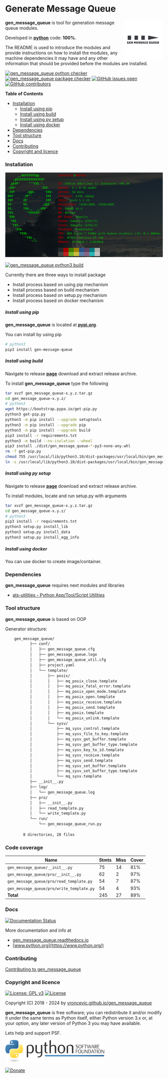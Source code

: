 # Generate Message Queue

<img align="right" src="https://raw.githubusercontent.com/vroncevic/gen_message_queue/dev/docs/gen_message_queue_logo.png" width="25%">

**gen_message_queue** is tool for generation message queue modules.

Developed in **[python](https://www.python.org/)** code: **100%**.

The README is used to introduce the modules and provide instructions on
how to install the modules, any machine dependencies it may have and any
other information that should be provided before the modules are installed.

[![gen_message_queue python checker](https://github.com/vroncevic/gen_message_queue/actions/workflows/gen_message_queue_python_checker.yml/badge.svg)](https://github.com/vroncevic/gen_message_queue/actions/workflows/gen_message_queue_python_checker.yml) [![gen_message_queue package checker](https://github.com/vroncevic/gen_message_queue/actions/workflows/gen_message_queue_package_checker.yml/badge.svg)](https://github.com/vroncevic/gen_message_queue/actions/workflows/gen_message_queue_package.yml) [![GitHub issues open](https://img.shields.io/github/issues/vroncevic/gen_message_queue.svg)](https://github.com/vroncevic/gen_message_queue/issues) [![GitHub contributors](https://img.shields.io/github/contributors/vroncevic/gen_message_queue.svg)](https://github.com/vroncevic/gen_message_queue/graphs/contributors)

<!-- START doctoc generated TOC please keep comment here to allow auto update -->
<!-- DON'T EDIT THIS SECTION, INSTEAD RE-RUN doctoc TO UPDATE -->
**Table of Contents**

- [Installation](#installation)
    - [Install using pip](#install-using-pip)
    - [Install using build](#install-using-build)
    - [Install using py setup](#install-using-py-setup)
    - [Install using docker](#install-using-docker)
- [Dependencies](#dependencies)
- [Tool structure](#tool-structure)
- [Docs](#docs)
- [Contributing](#contributing)
- [Copyright and licence](#copyright-and-licence)

<!-- END doctoc generated TOC please keep comment here to allow auto update -->

### Installation

![debian linux os](https://raw.githubusercontent.com/vroncevic/gen_message_queue/dev/docs/debtux.png)

[![gen_message_queue python3 build](https://github.com/vroncevic/gen_message_queue/actions/workflows/gen_message_queue_python3_build.yml/badge.svg)](https://github.com/vroncevic/gen_message_queue/actions/workflows/gen_message_queue_python3_build.yml)

Currently there are three ways to install package
* Install process based on using pip mechanism
* Install process based on build mechanism
* Install process based on setup.py mechanism
* Install process based on docker mechanism

##### Install using pip

**gen_message_queue** is located at **[pypi.org](https://pypi.org/project/gen-message-queue/)**.

You can install by using pip

```bash
# python3
pip3 install gen-message-queue
```

##### Install using build

Navigate to release **[page](https://github.com/vroncevic/gen_message_queue/releases/)** download and extract release archive.

To install **gen_message_queue** type the following

```bash
tar xvzf gen_message_queue-x.y.z.tar.gz
cd gen_message_queue-x.y.z/
# python3
wget https://bootstrap.pypa.io/get-pip.py
python3 get-pip.py 
python3 -m pip install --upgrade setuptools
python3 -m pip install --upgrade pip
python3 -m pip install --upgrade build
pip3 install -r requirements.txt
python3 -m build --no-isolation --wheel
pip3 install ./dist/gen_message_queue-*-py3-none-any.whl
rm -f get-pip.py
chmod 755 /usr/local/lib/python3.10/dist-packages/usr/local/bin/gen_message_queue_run.py
ln -s /usr/local/lib/python3.10/dist-packages/usr/local/bin/gen_message_queue_run.py /usr/local/bin/gen_message_queue_run.py
```

##### Install using py setup

Navigate to release **[page](https://github.com/vroncevic/gen_message_queue/releases/)** download and extract release archive.

To install modules, locate and run setup.py with arguments

```bash
tar xvzf gen_message_queue-x.y.z.tar.gz
cd gen_message_queue-x.y.z/
# python3
pip3 install -r requirements.txt
python3 setup.py install_lib
python3 setup.py install_data
python3 setup.py install_egg_info
```

##### Install using docker

You can use docker to create image/container.

### Dependencies

**gen_message_queue** requires next modules and libraries

* [ats-utilities - Python App/Tool/Script Utilities](https://vroncevic.github.io/ats_utilities)

### Tool structure

**gen_message_queue** is based on OOP

Generator structure:

```bash
    gen_message_queue/
           ├── conf/
           │   ├── gen_message_queue.cfg
           │   ├── gen_message_queue.logo
           │   ├── gen_message_queue_util.cfg
           │   ├── project.yaml
           │   └── template/
           │       ├── posix/
           │       │   ├── mq_posix_close.template
           │       │   ├── mq_posix_fatal_error.template
           │       │   ├── mq_posix_open_mode.template
           │       │   ├── mq_posix_open.template
           │       │   ├── mq_posix_receive.template
           │       │   ├── mq_posix_send.template
           │       │   ├── mq_posix.template
           │       │   └── mq_posix_unlink.template
           │       └── sysv/
           │           ├── mq_sysv_control.template
           │           ├── mq_sysv_file_to_key.template
           │           ├── mq_sysv_get_buffer.template
           │           ├── mq_sysv_get_buffer_type.template
           │           ├── mq_sysv_key_to_id.template
           │           ├── mq_sysv_receive.template
           │           ├── mq_sysv_send.template
           │           ├── mq_sysv_set_buffer.template
           │           ├── mq_sysv_set_buffer_type.template
           │           └── mq_sysv.template
           ├── __init__.py
           ├── log/
           │   └── gen_message_queue.log
           ├── pro/
           │   ├── __init__.py
           │   ├── read_template.py
           │   └── write_template.py
           └── run/
               └── gen_message_queue_run.py

        8 directories, 28 files
```

### Code coverage

| Name | Stmts | Miss | Cover |
|------|-------|------|-------|
| `gen_message_queue/__init__.py` | 75 | 14 | 81% |
| `gen_message_queue/pro/__init__.py` | 62 | 2 | 97% |
| `gen_message_queue/pro/read_template.py` | 54 | 7 | 87% |
| `gen_message_queue/pro/write_template.py` | 54 | 4 | 93% |
| **Total** | 245 | 27 | 89% |

### Docs

[![Documentation Status](https://readthedocs.org/projects/gen_message_queue/badge/?version=latest)](https://gen-message-queue.readthedocs.io/en/latest/?badge=latest)

More documentation and info at

* [gen_message_queue.readthedocs.io](https://gen-message-queue.readthedocs.io)
* [www.python.org](https://www.python.org/)

### Contributing

[Contributing to gen_message_queue](CONTRIBUTING.md)

### Copyright and licence

[![License: GPL v3](https://img.shields.io/badge/License-GPLv3-blue.svg)](https://www.gnu.org/licenses/gpl-3.0) [![License](https://img.shields.io/badge/License-Apache%202.0-blue.svg)](https://opensource.org/licenses/Apache-2.0)

Copyright (C) 2018 - 2024 by [vroncevic.github.io/gen_message_queue](https://vroncevic.github.io/gen_message_queue)

**gen_message_queue** is free software; you can redistribute it and/or modify
it under the same terms as Python itself, either Python version 3.x or,
at your option, any later version of Python 3 you may have available.

Lets help and support PSF.

[![Python Software Foundation](https://raw.githubusercontent.com/vroncevic/gen_message_queue/dev/docs/psf-logo-alpha.png)](https://www.python.org/psf/)

[![Donate](https://www.paypalobjects.com/en_US/i/btn/btn_donateCC_LG.gif)](https://www.python.org/psf/donations/)
